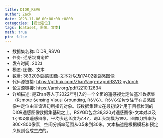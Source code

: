 ```yaml
---
title: DIOR_RSVG
author: Zack
date: 2023-11-06 00:00:00 +0800
categories: [视觉定位]
tags: [dataset, 图像、文本]
math: true
pin: false
---
```

- 数据集名称: DIOR_RSVG
- 任务: 遥感视觉定位
- 发布时间: 2023
- 模态: 图像、文本
- 数量: 38320对遥感图像-文本对以及17402张遥感图像
- 代码源链接: https://github.com/ZhanYang-nwpu/RSVG-pytorch
- 论文源链接: https://arxiv.org/pdf/2210.12634
- 详细描述: 是Zhan等人于2022年引入的一个全面的遥感视觉定位基准数据集（Remote Sensing Visual Grounding, RSVG）。RSVG任务专注于在遥感图像中定位由查询语句所指的对象。该数据集建立在最初设计用于目标检测的DIOR遥感图像数据集基础之上。RSVGD包含38,320对遥感图像-文本对以及17,402张遥感图像，平均表达长度为7.47，词汇表规模为100。图像分辨率为800×800像素，空间分辨率范围从0.5米到30米。文本描述是根据模板和预定义规则合成生成的。
